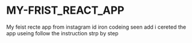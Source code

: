 # MY-FRIST_REACT_APP
My feist recte app from instagram id iron codeing seen add i cereted the app useing follow the instruction strp by step





